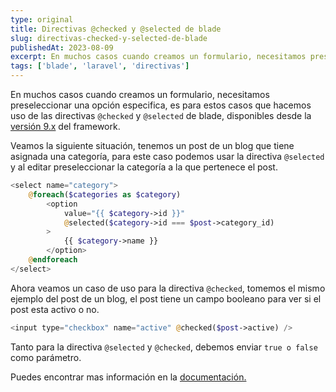 ```yaml
---
type: original
title: Directivas @checked y @selected de blade
slug: directivas-checked-y-selected-de-blade
publishedAt: 2023-08-09
excerpt: En muchos casos cuando creamos un formulario, necesitamos preseleccionar una opción especifica, es para estos casos que hacemos uso de las directivas @checked y @selected de blade, disponibles desde la versión 9.x del framework
tags: ['blade', 'laravel', 'directivas']
---
```

En muchos casos cuando creamos un formulario, necesitamos preseleccionar una opción especifica, es para estos casos que hacemos uso de las directivas `@checked` y `@selected` de blade, disponibles desde la <a href="https://laravel.com/docs/9.x/releases#checked-selected-blade-directives" target="_blank">versión 9.x</a> del framework.

Veamos la siguiente situación, tenemos un post de un blog que tiene asignada una categoría, para este caso podemos usar la directiva `@selected` y al editar preseleccionar la categoría a la que pertenece el post.

```php
<select name="category">
    @foreach($categories as $category)
        <option
            value="{{ $category->id }}"
            @selected($category->id === $post->category_id)
        >
            {{ $category->name }}
        </option>
    @endforeach
</select>
```

Ahora veamos un caso de uso para la directiva `@checked`, tomemos el mismo ejemplo del post de un blog, el post tiene un campo booleano para ver si el post esta activo o no.

```php
<input type="checkbox" name="active" @checked($post->active) />
```

Tanto para la directiva `@selected` y `@checked`, debemos enviar `true o false` como parámetro.

Puedes encontrar mas información en la <a href="https://laravel.com/docs/9.x/blade#additional-attributes" target="_blank">documentación.</a>